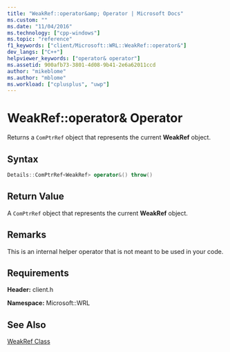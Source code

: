 ```yaml
---
title: "WeakRef::operator&amp; Operator | Microsoft Docs"
ms.custom: ""
ms.date: "11/04/2016"
ms.technology: ["cpp-windows"]
ms.topic: "reference"
f1_keywords: ["client/Microsoft::WRL::WeakRef::operator&"]
dev_langs: ["C++"]
helpviewer_keywords: ["operator& operator"]
ms.assetid: 900afb73-3801-4d08-9b41-2e6a62011ccd
author: "mikeblome"
ms.author: "mblome"
ms.workload: ["cplusplus", "uwp"]
---
```

# WeakRef::operator&amp; Operator
Returns a `ComPtrRef` object that represents the current **WeakRef** object.  
  
## Syntax  
  
```cpp  
Details::ComPtrRef<WeakRef> operator&() throw()  
```  
  
## Return Value  
 A `ComPtrRef` object that represents the current **WeakRef** object.  
  
## Remarks  
 This is an internal helper operator that is not meant to be used in your code.  
  
## Requirements  
 **Header:** client.h  
  
 **Namespace:** Microsoft::WRL  
  
## See Also  
 [WeakRef Class](../windows/weakref-class.md)